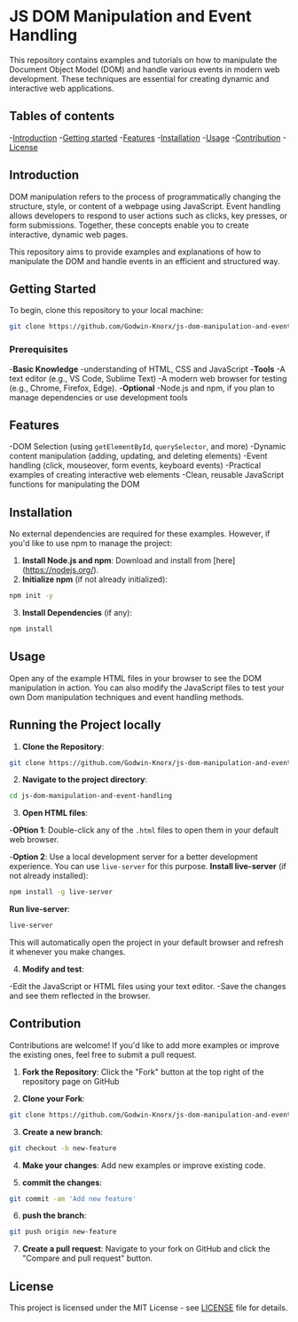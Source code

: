 # JS DOM Manipulation and Event Handling

This repository contains examples and tutorials on how to manipulate the Document Object Model (DOM) and handle various events in modern web development.
These techniques are essential for creating dynamic and interactive web applications.

## Tables of contents

-[Introduction](#introduction)
-[Getting started](#getting-started)
-[Features](#features)
-[Installation](#installation)
-[Usage](#usage)
-[Contribution](#contribution)
-[License](#license)

## Introduction

DOM manipulation refers to the process of programmatically changing the structure, style, or content of a webpage using JavaScript. Event handling allows developers to respond to user actions such as clicks, key presses, or form submissions. Together, these concepts enable you to create interactive, dynamic web pages.

This repository aims to provide examples and explanations of how to manipulate the DOM and handle events in an efficient and structured way.

## Getting Started

To begin, clone this repository to your local machine:

```bash
git clone https://github.com/Godwin-Knorx/js-dom-manipulation-and-event-handling.git
```

### Prerequisites

-**Basic Knowledge**
-understanding of HTML, CSS and JavaScript
-**Tools**
-A text editor (e.g., VS Code, Sublime Text)
-A modern web browser for testing (e.g., Chrome, Firefox, Edge).
-**Optional**
-Node.js and npm, if you plan to manage dependencies or use development tools

## Features

-DOM Selection (using `getElementById`, `querySelector`, and more)
-Dynamic content manipulation (adding, updating, and deleting elements)
-Event handling (click, mouseover, form events, keyboard events)
-Practical examples of creating interactive web elements
-Clean, reusable JavaScript functions for manipulating the DOM

## Installation

No external dependencies are required for these examples. However, if you'd like to use npm to manage the project:

1. **Install Node.js and npm**: Download and install from [here] (https://nodejs.org/).
2. **Initialize npm** (if not already initialized):

```bash
npm init -y
```

3. **Install Dependencies** (if any):

```bash
npm install
```

## Usage

Open any of the example HTML files in your browser to see the DOM manipulation in action. You can also modify the JavaScript files to test your own Dom manipulation techniques and event  handling methods.

## Running the Project locally

1. **Clone the Repository**:

```bash
git clone https://github.com/Godwin-Knorx/js-dom-manipulation-and-event-handling.git
```

2. **Navigate to the project directory**:

```bash
cd js-dom-manipulation-and-event-handling
```

3. **Open HTML files**:

-**OPtion 1**: Double-click any of the `.html` files to open them in your default web browser.

-**Option 2**: Use a local development server for a better development experience. You can use `live-server` for this purpose.
  **Install live-server** (if not already installed):

  ```bash
  npm install -g live-server
  ```

  **Run live-server**:

  ```bash
  live-server
  ```

This will automatically open the project in your default browser and refresh it whenever you make changes.

4. **Modify and test**:

-Edit the JavaScript or HTML files using your text editor.
-Save the changes and see them reflected in the browser.

## Contribution

Contributions are welcome! If you'd like to add more examples or improve the existing ones, feel free to submit a pull request.

1. **Fork the Repository**: Click the "Fork" button at the top right of the repository page on GitHub

2. **Clone your Fork**: 

```bash
git clone https://github.com/Godwin-Knorx/js-dom-manipulation-and-event-handling.git
```

3. **Create a new branch**:

```bash
git checkout -b new-feature
```

4. **Make your changes**: Add new examples or improve existing code.

5. **commit the changes**:

```bash
git commit -am 'Add new feature'
```

6. **push the branch**:

```bash
git push origin new-feature
```

7. **Create a pull request**: Navigate to your fork on GitHub and click the "Compare and pull request" button.

## License

This project is licensed under the MIT License - see [LICENSE](LICENSE.txt) file for details.
